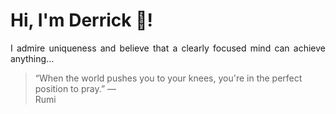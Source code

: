 # Hi, I'm Derrick 👋!
<p align="justify">I admire uniqueness and believe that a clearly focused mind can achieve anything...</p> 
<!-- #quote-start -->
<blockquote>&ldquo;When the world pushes you to your knees, you're in the perfect position to pray.&rdquo; &mdash; <footer>Rumi</footer></blockquote>
<!-- #quote-end -->
